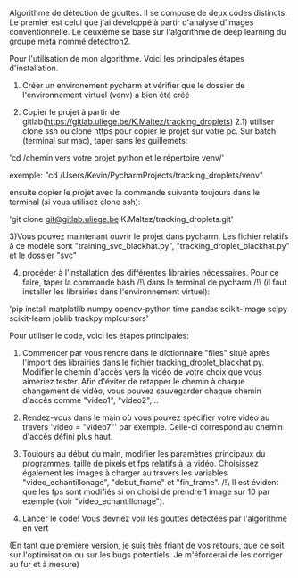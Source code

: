 Algorithme de détection de gouttes. Il se compose de deux codes distincts. Le premier est celui que j'ai développé à partir d'analyse d'images conventionnelle. Le deuxième se base sur l'algorithme de deep learning du groupe meta nommé detectron2.

Pour l'utilisation de mon algorithme. Voici les principales étapes d'installation.

1) Créer un environement pycharm et vérifier que le dossier de l'environnement virtuel (venv) a bien été créé

2) Copier le projet à partir de gitlab(https://gitlab.uliege.be/K.Maltez/tracking_droplets)
2.1) utiliser clone ssh ou clone https pour copier le projet sur votre pc. Sur batch (terminal sur mac), taper sans les guillemets:

'cd /chemin vers votre projet python et le répertoire venv/'

exemple: 
"cd /Users/Kevin/PycharmProjects/tracking_droplets/venv"

ensuite copier le projet avec la commande suivante toujours dans le terminal (si vous utilisez clone ssh):

'git clone git@gitlab.uliege.be:K.Maltez/tracking_droplets.git'

3)Vous pouvez maintenant ouvrir le projet dans pycharm. Les fichier relatifs à ce modèle sont "training_svc_blackhat.py", "tracking_droplet_blackhat.py" et le dossier "svc"

4) procéder à l'installation des différentes librairies nécessaires. Pour ce faire, taper la commande bash /!\ dans le terminal de pycharm /!\ (il faut installer les librairies dans l'environnement virtuel):

'pip install matplotlib numpy opencv-python time pandas scikit-image scipy scikit-learn joblib trackpy mplcursors'

Pour utiliser le code, voici les étapes principales:

1) Commencer par vous rendre dans le dictionnaire "files" situé après l'import des librairies dans le fichier tracking_droplet_blackhat.py. Modifier le chemin d'accès vers la vidéo de votre choix que vous aimeriez tester. Afin d'éviter de retapper le chemin à chaque changement de vidéo, vous pouvez sauvegarder chaque chemin d'accès comme "video1", "video2",...

2) Rendez-vous dans le main où vous pouvez spécifier votre vidéo au travers 'video = "video7"' par exemple. Celle-ci correspond au chemin d'accès défini plus haut. 

3) Toujours au début du main, modifier les paramètres principaux du programmes, taille de pixels et fps relatifs à la vidéo. Choisissez également les images à charger au travers les variables "video_echantillonage", "debut_frame" et "fin_frame". /!\ Il est évident que les fps sont modifiés si on choisi de prendre 1 image sur 10 par exemple (voir "video_echantillonage").

4) Lancer le code! Vous devriez voir les gouttes détectées par l'algorithme en vert

(En tant que première version, je suis très friant de vos retours, que ce soit sur l'optimisation ou sur les bugs potentiels. Je m'éforcerai de les corriger au fur et à mesure)




























